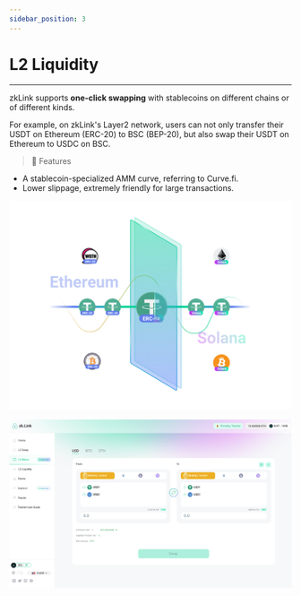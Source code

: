 ```yaml
---
sidebar_position: 3
---
```


# L2 Liquidity

---

zkLink supports **one-click swapping** with stablecoins on different chains or of different kinds.


For example, on zkLink's Layer2 network, users can not only transfer their USDT on Ethereum (ERC-20) to BSC (BEP-20), but also swap their USDT on Ethereum to USDC on BSC.

<div className="cancel-md-margin cancel-img">

> **🥇** <span className="highlight">Features</span>
- A stablecoin-specialized AMM curve, referring to Curve.fi.
- Lower slippage, extremely friendly for large transactions.

</div>

![zkLink Layer2 Network](../../static/img/stablecoin.png)

<!-- mirror img -->
![mirror](../../static/img/mirror-light.png)
